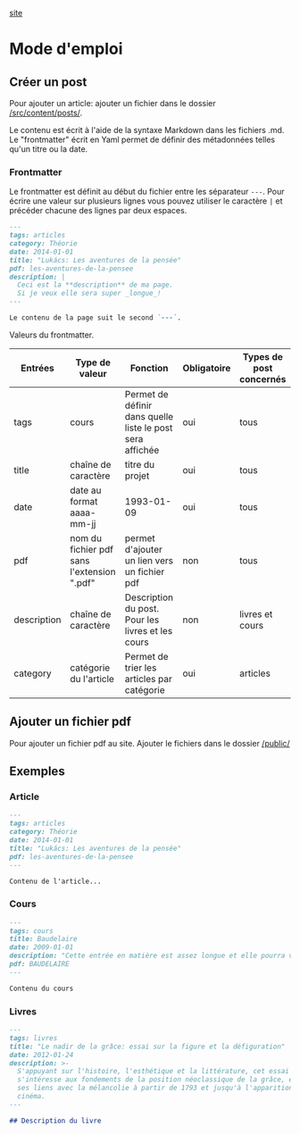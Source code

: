 [site](https://sylvie-thorel.github.io)

# Mode d'emploi

## Créer un post

Pour ajouter un article: ajouter un fichier dans le dossier [/src/content/posts/](/src/content/posts/).

Le contenu est écrit à l'aide de la syntaxe Markdown dans les fichiers .md. Le "frontmatter" écrit en Yaml permet de définir des métadonnées telles qu'un titre ou la date.

### Frontmatter

Le frontmatter est définit au début du fichier entre les séparateur `---`.
Pour écrire une valeur sur plusieurs lignes vous pouvez utiliser le caractère `|` et précéder chacune des lignes par deux espaces.

```md
---
tags: articles
category: Théorie
date: 2014-01-01
title: "Lukács: Les aventures de la pensée"
pdf: les-aventures-de-la-pensee
description: |
  Ceci est la **description** de ma page.
  Si je veux elle sera super _longue_!
---

Le contenu de la page suit le second `---`.
```

Valeurs du frontmatter.

| Entrées     | Type de valeur                             | Fonction                                                  | Obligatoire | Types de post concernés |
| ----------- | ------------------------------------------ | --------------------------------------------------------- | ----------- | ----------------------- |
| tags        | cours                                      | Permet de définir dans quelle liste le post sera affichée | oui         | tous                    |
| title       | chaîne de caractère                        | titre du projet                                           | oui         | tous                    |
| date        | date au format aaaa-mm-jj                  | 1993-01-09                                                | oui         | tous                    |
| pdf         | nom du fichier pdf sans l'extension ".pdf" | permet d'ajouter un lien vers un fichier pdf              | non         | tous                    |
| description | chaîne de caractère                        | Description du post. Pour les livres et les cours         | non         | livres et cours         |
| category    | catégorie du l'article                     | Permet de trier les articles par catégorie                | oui         | articles                |

## Ajouter un fichier pdf

Pour ajouter un fichier pdf au site. Ajouter le fichiers dans le dossier [/public/](/public/)

## Exemples

### Article

```md
---
tags: articles
category: Théorie
date: 2014-01-01
title: "Lukács: Les aventures de la pensée"
pdf: les-aventures-de-la-pensee
---

Contenu de l'article...
```

### Cours

```md
---
tags: cours
title: Baudelaire
date: 2009-01-01
description: "Cette entrée en matière est assez longue et elle pourra vous sembler parfois éloignée du sujet – je pense en particulier au développement sur la perspective et au développement sur Les Grotesques de Gautier, qui me semblent pourtant très utiles et même nécessaires."
pdf: BAUDELAIRE
---

Contenu du cours
```

### Livres

```md
---
tags: livres
title: "Le nadir de la grâce: essai sur la figure et la défiguration"
date: 2012-01-24
description: >-
  S'appuyant sur l'histoire, l'esthétique et la littérature, cet essai
  s'intéresse aux fondements de la position néoclassique de la grâce, et montre
  ses liens avec la mélancolie à partir de 1793 et jusqu'à l'apparition du
  cinéma.
---

## Description du livre
```
